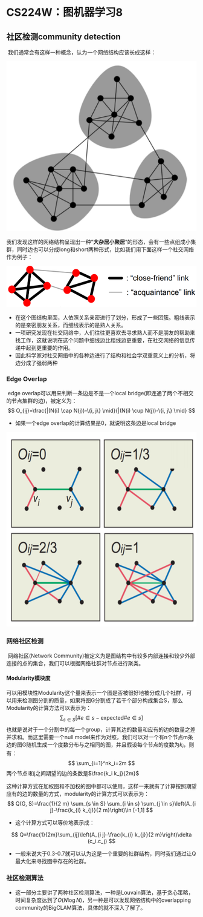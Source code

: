 # CS224W：图机器学习8

## 社区检测community detection

​	  我们通常会有这样一种概念，认为一个网络结构应该长成这样：

![image-20210714130853543](./static/image-20210714130853543.png)


我们发现这样的网络结构呈现出一种“**大杂居小聚居**”的形态，会有一些点组成小集群，同时边也可以分成long和short两种形式，比如我们用下面这样一个社交网络作为例子：

![image-20210714133153558](static/image-20210714133153558.png)

- 在这个图结构里面，人依照关系亲密进行了划分，形成了一些团簇。粗线表示的是亲密朋友关系，而细线表示的是熟人关系。
- 一项研究发现在社交网络中，人们往往更喜欢去寻求熟人而不是朋友的帮助来找工作，这就说明在这个问题中细线边比粗线边更重要，在社交网络的信息传递中起到更重要的作用。
- 因此科学家对社交网络中的各种边进行了结构和社会学双重意义上的分析，将边分成了强弱两种



### Edge Overlap

​	edge overlap可以用来判断一条边是不是一个local bridge(即连通了两个不相交的节点集群的边)，被定义为：
$$
O_{ij}=\frac{|(N(i) \cap N(j))-\{i, j\} \mid}{|(N(i) \cup N(j))-\{i, j\} \mid}
$$

- 如果一个edge overlap的计算结果是0，就说明这条边是local bridge

![image-20210714141231057](./static/image-20210714141231057.png)
### 网络社区检测

​		网络社区(Network Community)被定义为是图结构中有较多内部连接和较少外部连接的点的集合，我们可以根据网络社群对节点进行聚类。

#### Modularity模块度

​	  可以用模块性Modularity这个量来表示一个图是否被很好地被分成几个社群，可以用来检测图分割的质量，如果将图G分割成了若干个部分构成集合S，那么Modularity的计算方法可以表示为：
$$
\sum_{s\in S}[\# e\in s-\mathrm{expected}\#e\in s]
$$
也就是说对于一个分割中的每一个group，计算其边的数量和应有的边的数量之差并求和。而这里需要一个null model来作为对照，我们可以对一个有n个节点m条边的图G随机生成一个度数分布与之相同的图，并且假设每个节点的度数为$k_i$，则有：
$$
\sum_{i=1}^nk_i=2m
$$
两个节点i和j之间期望的边的条数是$\frac{k_i k_j}{2m}$

​	  这种计算方式在加权图和不加权的图中都可以使用，这样一来就有了计算按照期望应有的边的数量的方式，modularity的计算方式可以表示为：
$$
Q(G, S)=\frac{1}{2 m} \sum_{s \in S} \sum_{i \in s} \sum_{j \in s}\left(A_{i j}-\frac{k_{i} k_{j}}{2 m}\right)\in [-1,1]
$$

- 这个计算方式可以等价地表示成：

$$
Q=\frac{1}{2m}\sum_{ij}\left(A_{i j}-\frac{k_{i} k_{j}}{2 m}\right)\delta (c_i.c_j)
$$

- 一般来说大于0.3-0.7就可以认为这是一个重要的社群结构，同时我们通过让Q最大化来寻找图中存在的社群。

### 社区检测算法

- 这一部分主要讲了两种社区检测算法，一种是Louvain算法，基于贪心策略，时间复杂度达到了$O(N\log N)$，另一种是可以发现网络结构中的overlapping community的BigCLAM算法，具体的就不深入了解了。


